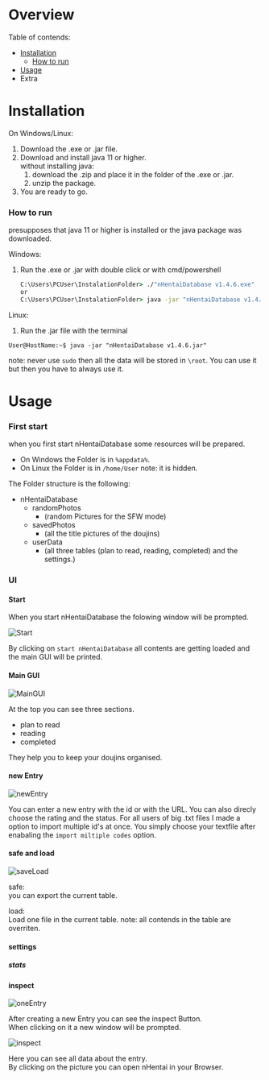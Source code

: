 # Overview
Table of contends:

* [Installation](#installation)
  * [How to run](#how-to-run)
* [Usage](#usage)
* Extra

# Installation

On Windows/Linux:

1. Download the .exe or .jar file.
2. Download and install java 11 or higher.  
   without installing java:  
	 1. download the .zip and place it in the folder of the .exe or .jar.
   2. unzip the package.
3. You are ready to go.

### How to run

presupposes that java 11 or higher is installed or the java package was downloaded.

Windows:

1. Run the .exe or .jar with double click or with cmd/powershell
   ```cmd
   C:\Users\PCUser\InstalationFolder> ./"nHentaiDatabase v1.4.6.exe"
   or
   C:\Users\PCUser\InstalationFolder> java -jar "nHentaiDatabase v1.4.6.jar"
   ```
   
Linux:

1. Run the .jar file with the terminal
  ```terminal
  User@HostName:~$ java -jar "nHentaiDatabase v1.4.6.jar"
  ```
  note: never use `sudo` then all the data will be stored in `\root`. You can use it but then you have to always use it.
  
  <!--
add hyperlink to download
-->

# Usage

### First start

when you first start nHentaiDatabase some resources will be prepared.
- On Windows the Folder is in `%appdata%`.
- On Linux the Folder is in `/home/User` note: it is hidden.

The Folder structure is the following:

- nHentaiDatabase
  - randomPhotos
    - (random Pictures for the SFW mode)
  - savedPhotos
    - (all the title pictures of the doujins)
  - userData
    - (all three tables (plan to read, reading, completed) and the settings.)
    
### UI

#### Start

When you start nHentaiDatabase the folowing window will be prompted.

![Start](https://user-images.githubusercontent.com/77382879/115596335-48073680-a2d8-11eb-9491-abd21c20c770.png)

By clicking on `start nHentaiDatabase` all contents are getting loaded and the main GUI will be printed.

#### Main GUI

![MainGUI](https://user-images.githubusercontent.com/77382879/115596857-dd0a2f80-a2d8-11eb-852f-3a537997793a.png)

At the top you can see three sections.

- plan to read
- reading
- completed

They help you to keep your doujins organised.

#### new Entry

![newEntry](https://user-images.githubusercontent.com/77382879/115597134-3bcfa900-a2d9-11eb-9ca9-2190f2efabd3.png)

You can enter a new entry with the id or with the URL. You can also direcly choose the rating and the status.
For all users of big .txt files I made a option to import multiple id's at once. You simply choose your textfile after enabaling the `import miltiple codes` option.

#### safe and load

![saveLoad](https://user-images.githubusercontent.com/77382879/115597902-168f6a80-a2da-11eb-8902-50bfe7deb325.png)

safe:  
you can export the current table.

load:  
Load one file in the current table. note: all contends in the table are overriten.

#### settings

##### stats

#### inspect

![oneEntry](https://user-images.githubusercontent.com/77382879/115598730-0461fc00-a2db-11eb-861b-f38c6833a4ac.png)

After creating a new Entry you can see the inspect Button.  
When clicking on it a new window will be prompted.

![inspect](https://user-images.githubusercontent.com/77382879/115599209-9cf87c00-a2db-11eb-889f-6e710a1fd4bc.png)

Here you can see all data about the entry.  
By clicking on the picture you can open nHentai in your Browser.
